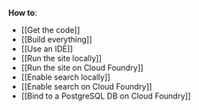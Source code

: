 **How to**:
 - [[Get the code]]
 - [[Build everything]]
 - [[Use an IDE]]
 - [[Run the site locally]]
 - [[Run the site on Cloud Foundry]]
 - [[Enable search locally]]
 - [[Enable search on Cloud Foundry]]
 - [[Bind to a PostgreSQL DB on Cloud Foundry]]